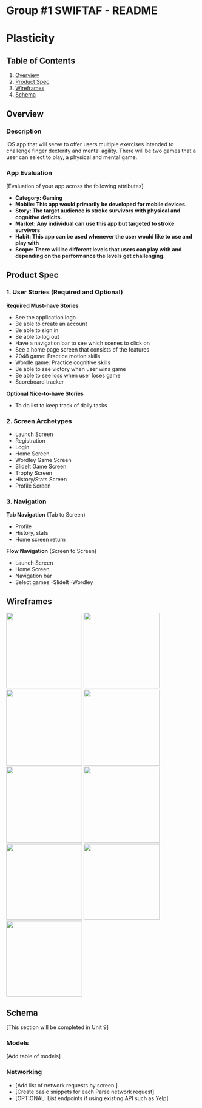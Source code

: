 Group #1 SWIFTAF - README 
===

# Plasticity

## Table of Contents
1. [Overview](#Overview)
1. [Product Spec](#Product-Spec)
1. [Wireframes](#Wireframes)
2. [Schema](#Schema)

## Overview
### Description
iOS app that will serve to offer users multiple exercises intended to challenge finger dexterity and mental agility. There will be two games that a user
can select to play, a physical and mental game.  

### App Evaluation
[Evaluation of your app across the following attributes]
- **Category: Gaming**
- **Mobile: This app would primarily be developed for mobile devices.**
- **Story: The target audience is stroke survivors with physical and cognitive deficits.**
- **Market: Any individual can use this app but targeted to stroke survivors**
- **Habit: This app can be used whenever the user would like to use and play with**
- **Scope: There will be different levels that users can play with and depending on the performance the levels get challenging.**

## Product Spec

### 1. User Stories (Required and Optional)

**Required Must-have Stories**

* See the application logo 
* Be able to create an account 
* Be able to sign in 
* Be able to log out 
* Have a navigation bar to see which scenes to click on 
* See a home page screen that consists of the features 
* 2048 game: Practice motion skills 
* Wordle game: Practice cognitive skills 
* Be able to see victory when user wins game 
* Be able to see loss when user loses game 
* Scoreboard tracker 


**Optional Nice-to-have Stories**

* To do list to keep track of daily tasks

### 2. Screen Archetypes

* Launch Screen
* Registration
* Login
* Home Screen
* Wordley Game Screen
* SlideIt Game Screen
* Trophy Screen
* History/Stats Screen
* Profile Screen
  

### 3. Navigation

**Tab Navigation** (Tab to Screen)

* Profile
* History, stats
* Home screen return

**Flow Navigation** (Screen to Screen)

* Launch Screen
* Home Screen
* Navigation bar
* Select games
  -SlideIt
  -Wordley

## Wireframes

<img src="images/logo.png" width="200">
<img src="images/signup.png" width="200">
<img src="images/login.png" width="200">
<img src="images/gameScreen.png" width="200">
<img src="images/wordley.png" width="200">
<img src="images/slideIt.png" width="200">
<img src="images/trophy.png" width="200">
<img src="images/history.png" width="200">
<img src="images/profile.png" width="200">

## Schema 
[This section will be completed in Unit 9]
### Models
[Add table of models]
### Networking
- [Add list of network requests by screen ]
- [Create basic snippets for each Parse network request]
- [OPTIONAL: List endpoints if using existing API such as Yelp]
